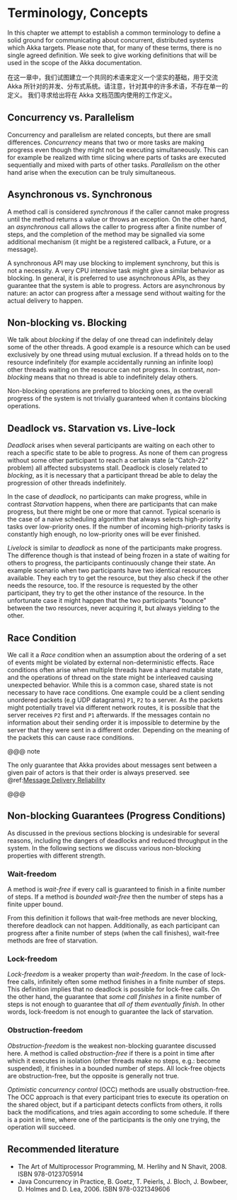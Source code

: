 # Terminology, Concepts

In this chapter we attempt to establish a common terminology to define a solid ground for communicating about concurrent,
distributed systems which Akka targets. Please note that, for many of these terms, there is no single agreed definition.
We seek to give working definitions that will be used in the scope of the Akka documentation.

在这一章中，我们试图建立一个共同的术语来定义一个坚实的基础，用于交流 Akka 所针对的并发、分布式系统。请注意，针对其中的许多术语，不存在单一的定义。 我们寻求给出将在 Akka 文档范围内使用的工作定义。

## Concurrency vs. Parallelism

Concurrency and parallelism are related concepts, but there are small differences. *Concurrency* means that two or more
tasks are making progress even though they might not be executing simultaneously. This can for example be realized with
time slicing where parts of tasks are executed sequentially and mixed with
parts of other tasks. *Parallelism* on the other hand arise when the execution can be truly simultaneous.

## Asynchronous vs. Synchronous

A method call is considered *synchronous* if the caller cannot make progress until the method returns a value or throws
an exception. On the other hand, an *asynchronous* call allows the caller to progress after a finite number of steps, and
the completion of the method may be signalled via some additional mechanism (it might be a registered callback, a Future,
or a message).

A synchronous API may use blocking to implement synchrony, but this is not a necessity. A very CPU intensive task
might give a similar behavior as blocking. In general, it is preferred to use asynchronous APIs, as they guarantee that
the system is able to progress. Actors are asynchronous by nature: an actor can progress after a message send without
waiting for the actual delivery to happen.

## Non-blocking vs. Blocking

We talk about *blocking* if the delay of one thread can indefinitely delay some of the other threads. A good example
is a resource which can be used exclusively by one thread using mutual exclusion. If a thread holds on to the resource
indefinitely (for example accidentally running an infinite loop) other threads waiting on the resource can not progress.
In contrast, *non-blocking* means that no thread is able to indefinitely delay others.

Non-blocking operations are preferred to blocking ones, as the overall progress of the system is not trivially guaranteed
when it contains blocking operations.

## Deadlock vs. Starvation vs. Live-lock

*Deadlock* arises when several participants are waiting on each other to reach a specific state to be able to progress.
As none of them can progress without some other participant to reach a certain state (a "Catch-22" problem) all affected
subsystems stall. Deadlock is closely related to *blocking*, as it is necessary that a participant thread be able to
delay the progression of other threads indefinitely.

In the case of *deadlock*, no participants can make progress, while in contrast *Starvation* happens, when there are
participants that can make progress, but there might be one or more that cannot. Typical scenario is the case of a naive
scheduling algorithm that always selects high-priority tasks over low-priority ones. If the number of incoming
high-priority tasks is constantly high enough, no low-priority ones will be ever finished.

*Livelock* is similar to *deadlock* as none of the participants make progress. The difference though is that instead of
being frozen in a state of waiting for others to progress, the participants continuously change their state. An example
scenario when two participants have two identical resources available. They each try to get the resource, but they also
check if the other needs the resource, too. If the resource is requested by the other participant, they try to get
the other instance of the resource. In the unfortunate case it might happen that the two participants "bounce" between
the two resources, never acquiring it, but always yielding to the other.

## Race Condition

We call it a *Race condition* when an assumption about the ordering of a set of events might be violated by external
non-deterministic effects. Race conditions often arise when multiple threads have a shared mutable state, and the
operations of thread on the state might be interleaved causing unexpected behavior. While this is a common case, shared
state is not necessary to have race conditions. One example could be a client sending unordered packets (e.g UDP
datagrams) `P1`, `P2` to a server. As the packets might potentially travel via different network routes, it is possible that
the server receives `P2` first and `P1` afterwards. If the messages contain no information about their sending order it is
impossible to determine by the server that they were sent in a different order. Depending on the meaning of the packets
this can cause race conditions.

@@@ note

The only guarantee that Akka provides about messages sent between a given pair of actors is that their order is
always preserved. see @ref:[Message Delivery Reliability](message-delivery-reliability.md)

@@@

## Non-blocking Guarantees (Progress Conditions)

As discussed in the previous sections blocking is undesirable for several reasons, including the dangers of deadlocks
and reduced throughput in the system. In the following sections we discuss various non-blocking properties with
different strength.

### Wait-freedom

A method is *wait-free* if every call is guaranteed to finish in a finite number of steps. If a method is
*bounded wait-free* then the number of steps has a finite upper bound.

From this definition it follows that wait-free methods are never blocking, therefore deadlock can not happen.
Additionally, as each participant can progress after a finite number of steps (when the call finishes), wait-free
methods are free of starvation.

### Lock-freedom

*Lock-freedom* is a weaker property than *wait-freedom*. In the case of lock-free calls, infinitely often some method
finishes in a finite number of steps. This definition implies that no deadlock is possible for lock-free calls. On the
other hand, the guarantee that *some call finishes* in a finite number of steps is not enough to guarantee that
*all of them eventually finish*. In other words, lock-freedom is not enough to guarantee the lack of starvation.

### Obstruction-freedom

*Obstruction-freedom* is the weakest non-blocking guarantee discussed here. A method is called *obstruction-free* if
there is a point in time after which it executes in isolation (other threads make no steps, e.g.: become suspended), it
finishes in a bounded number of steps. All lock-free objects are obstruction-free, but the opposite is generally not
true.

*Optimistic concurrency control* (OCC) methods are usually obstruction-free. The OCC approach is that every participant
tries to execute its operation on the shared object, but if a participant detects conflicts from others, it rolls back
the modifications, and tries again according to some schedule. If there is a point in time, where one of the participants
is the only one trying, the operation will succeed.

## Recommended literature

 * The Art of Multiprocessor Programming, M. Herlihy and N Shavit, 2008. ISBN 978-0123705914
 * Java Concurrency in Practice, B. Goetz, T. Peierls, J. Bloch, J. Bowbeer, D. Holmes and D. Lea, 2006. ISBN 978-0321349606
